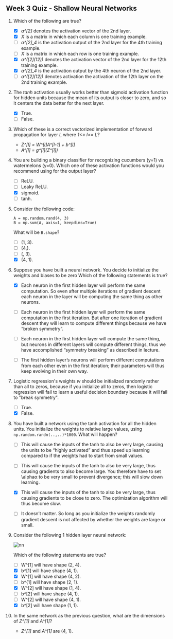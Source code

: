 ## Week 3 Quiz - Shallow Neural Networks

1. Which of the following are true?

    - [x] *a^[2]* denotes the activation vector of the 2nd layer.
    - [x] *X* is a matrix in which each column is one training example.
    - [ ] *a^[2]\_4* is the activation output of the 2nd layer for the 4th training
      example.
    - [ ] *X* is a matrix in which each row is one training example.
    - [x] *a^([2]\(12))* denotes the activation vector of the 2nd layer for the
      12th training example.
    - [x] *a^[2]\_4* is the activation output by the 4th neuron of the 2nd layer.
    - [ ] *a^([2]\(12))* denotes activation the activation of the 12th layer on the
      2nd training example.

2. The *tanh* activation usually works better than sigmoid activation function
for hidden units because the mean of its output is closer to zero, and so it
centers the data better for the next layer.

    - [x] True.
    - [ ] False.

3. Which of these is a correct vectorized implementation of forward propagation
for layer *l*, where *1<= l<= L*?

    - *Z^[l] = W^[l]A^[l-1] + b^[l]*
    - *A^[l] = g^[l]\(Z^[l])*

4. You are building a binary classifier for recognizing cucumbers (y=1) vs.
watermelons (y=0). Which one of these activation functions would you
recommend using for the output layer?

    - [ ] ReLU.
    - [ ] Leaky ReLU.
    - [x] sigmoid.
    - [ ] tanh.

5. Consider the following code:

    ```python3
    A = np.random.rand(4, 3)
    B = np.sum(A, axis=1, keepdims=True)
    ```

    What will be `B.shape`?

    - [ ] (1, 3).
    - [ ] (4,).
    - [ ] (, 3).
    - [x] (4, 1).

6. Suppose you have built a neural network. You decide to initialize the weights
and biases to be zero Which of the following statements is true?

    - [x] Each neuron in the first hidden layer will perform the same
      computation. So even after multiple iterations of gradient descent each
      neuron in the layer will be computing the same thing as other neurons.

    - [ ] Each neuron in the first hidden layer will perform the same computation
      in the first iteration. But after one iteration of gradient descent they
      will learn to compute different things because we have “broken symmetry”.

    - [ ] Each neuron in the first hidden layer will compute the same thing, but
      neurons in different layers will compute different things, thus we have
      accomplished “symmetry breaking” as described in lecture.

    - [ ] The first hidden layer’s neurons will perform different computations
      from each other even in the first iteration; their parameters will thus
      keep evolving in their own way.

7. Logistic regression's weights *w* should be initialized randomly rather than
all to zeros, because if you initialize all to zeros, then logistic
regression will fail to learn a useful decision boundary because it will fail
to "break symmetry".

    - [ ] True.
    - [x] False.

8. You have built a network using the tanh activation for all the hidden units.
You initialize the weights to relative large values, using
`np.random.randn(..,..)*1000`. What will happen?

    - [ ] This will cause the inputs of the tanh to also be very large, causing
      the units to be “highly activated” and thus speed up learning compared to
      if the weights had to start from small values.

    - [ ] This will cause the inputs of the tanh to also be very large, thus
      causing gradients to also become large. You therefore have to set \alphaα
      to be very small to prevent divergence; this will slow down learning.

    - [x] This will cause the inputs of the tanh to also be very large, thus
      causing gradients to be close to zero. The optimization algorithm will
      thus become slow.

    - [ ] It doesn’t matter. So long as you initialize the weights randomly
      gradient descent is not affected by whether the weights are large or
      small.

9. Consider the following 1 hidden layer neural network:

    ![nn](https://d3c33hcgiwev3.cloudfront.net/imageAssetProxy.v1/svogd3rcEeeA3RJRlG3Uqg_76207ca9fa3c209fbf43892870e5338f_1layer.png?expiry=1604707200000&hmac=eC41lh-IZBbAop67OSzWgyEVHTn6nprVux6dKUJqw8w)

    Which of the following statements are true?

    - [ ] W^[1] will have shape (2, 4).
    - [x] b^[1] will have shape (4, 1).
    - [x] W^[1] will have shape (4, 2).
    - [ ] b^{1] will have shape (2, 1).
    - [x] W^[2] will have shape (1, 4).
    - [ ] b^[2] will have shape (4, 1).
    - [ ] W^[2] will have shape (4, 1).
    - [x] b^[2] will have shape (1, 1).

10. In the same network as the previous question, what are the dimensions of
*Z^[1]* and *A^[1]*?

    - *Z^[1]* and *A^[1]* are (4, 1).

